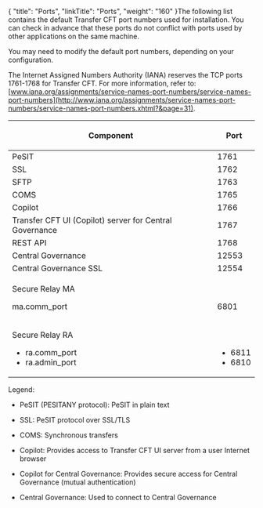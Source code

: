 {
    "title": "Ports",
    "linkTitle": "Ports",
    "weight": "160"
}The following list contains the default Transfer CFT port numbers used for installation. You can check in advance that these ports do not conflict with ports used by other applications on the same machine.

You may need to modify the default port numbers, depending on your configuration.

The Internet Assigned Numbers Authority (IANA) reserves the TCP ports 1761-1768 for Transfer CFT. For more information, refer to: [www.iana.org/assignments/service-names-port-numbers/service-names-port-numbers](http://www.iana.org/assignments/service-names-port-numbers/service-names-port-numbers.xhtml?&page=31).

<table data-cellspacing="0">
<thead>
<tr class="header">
<th>Component</th>
<th><p>Port</p></th>
</tr>
</thead>
<tbody>
<tr class="odd">
<td>PeSIT</td>
<td>1761</td>
</tr>
<tr class="even">
<td>SSL</td>
<td>1762</td>
</tr>
<tr class="odd">
<td>SFTP</td>
<td>1763</td>
</tr>
<tr class="even">
<td>COMS</td>
<td>1765</td>
</tr>
<tr class="odd">
<td>Copilot</td>
<td>1766</td>
</tr>
<tr class="even">
<td>Transfer CFT UI (Copilot) server for <span>Central Governance</span></td>
<td>1767</td>
</tr>
<tr class="odd">
<td>REST API</td>
<td>1768</td>
</tr>
<tr class="even">
<td><span>Central Governance</span></td>
<td>12553</td>
</tr>
<tr class="odd">
<td><span>Central Governance</span> SSL</td>
<td>12554</td>
</tr>
<tr class="even">
<td><p><span>Secure Relay</span> MA</p>
<p>ma.comm_port</p></td>
<td><p> </p>
<p>6801</p></td>
</tr>
<tr class="odd">
<td><p><span>Secure Relay</span> RA</p>
<ul>
<li>ra.comm_port</li>
<li>ra.admin_port</li>
</ul></td>
<td><p> </p>
<ul>
<li>6811</li>
<li>6810</li>
</ul></td>
</tr>
</tbody>
</table>

Legend:

-   PeSIT (PESITANY protocol): PeSIT in plain text
-   SSL: PeSIT protocol over SSL/TLS
-   COMS: Synchronous transfers
-   Copilot: Provides access to Transfer CFT UI server from a user Internet browser
-   Copilot for Central Governance: Provides secure access for Central Governance (mutual authentication)
-   Central Governance: Used to connect to Central Governance
